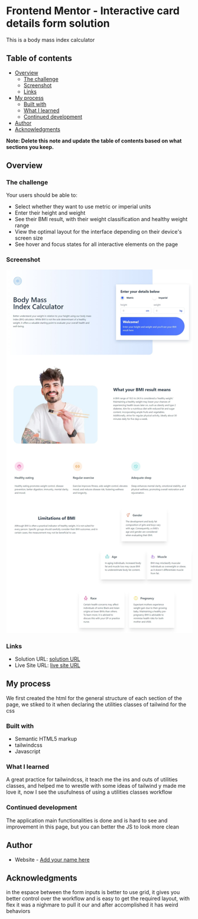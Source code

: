 # Frontend Mentor - Interactive card details form solution

This is a body mass index calculator 

## Table of contents

- [Overview](#overview)
  - [The challenge](#the-challenge)
  - [Screenshot](#screenshot)
  - [Links](#links)
- [My process](#my-process)
  - [Built with](#built-with)
  - [What I learned](#what-i-learned)
  - [Continued development](#continued-development)
- [Author](#author)
- [Acknowledgments](#acknowledgments)

**Note: Delete this note and update the table of contents based on what sections you keep.**

## Overview

### The challenge

Your users should be able to:

- Select whether they want to use metric or imperial units
- Enter their height and weight
- See their BMI result, with their weight classification and healthy weight range
- View the optimal layout for the interface depending on their device's screen size
- See hover and focus states for all interactive elements on the page

### Screenshot

![](./screenshot.jpeg)


### Links

- Solution URL: [solution URL](https://github.com/Silkiercomet/bmi-calculator)
- Live Site URL: [ live site URL ](https://silkiercomet.github.io/bmi-calculator/)

## My process

We first created the html for the general structure of each section of the page, we stiked to it when declaring the utilities classes of tailwind for the css

### Built with

- Semantic HTML5 markup
- tailwindcss
- Javascript

### What I learned

A great practice for tailwindcss, it teach me the ins and outs of utilities classes, and helped me to wrestle with some ideas of tailwind y made me love it, now I see the usufulness of using a utilities classes workflow 

### Continued development

The application main functionalities is done and is hard to see and improvement in this page, but you can better the JS to look more clean


## Author

- Website - [Add your name here](https://luis-colina-portfolio.netlify.app/)


## Acknowledgments

in the espace between the form inputs is better to use grid, it gives you better control over the workflow and is easy to get the required layout, with flex it was a nighmare to pull it our and after accomplished it has weird behaviors 


